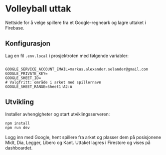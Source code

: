# Volleyball uttak

Nettside for å velge spillere fra et Google-regneark og lagre uttaket i Firebase.

## Konfigurasjon

Lag en fil `.env.local` i prosjektroten med følgende variabler:

```

GOOGLE_SERVICE_ACCOUNT_EMAIL=markus.alexander.selander@gmail.com
GOOGLE_PRIVATE_KEY=
GOOGLE_SHEET_ID=
# Valgfritt: område i arket med spillernavn
GOOGLE_SHEET_RANGE=Sheet1!A2:A
```

## Utvikling

Installer avhengigheter og start utviklingsserveren:

```bash
npm install
npm run dev
```

Logg inn med Google, hent spillere fra arket og plasser dem på posisjonene Midt, Dia, Legger, Libero og Kant. Uttaket lagres i Firestore og vises på dashboardet.
